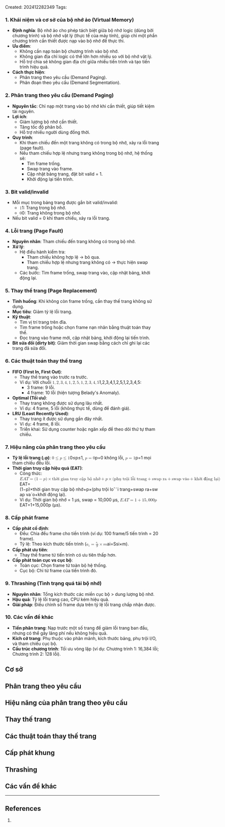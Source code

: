 Created: 202412282349
Tags: 

### 1. **Khái niệm và cơ sở của bộ nhớ ảo (Virtual Memory)**
- **Định nghĩa**: Bộ nhớ ảo cho phép tách biệt giữa bộ nhớ logic (dùng bởi chương trình) và bộ nhớ vật lý (thực tế của máy tính), giúp chỉ một phần chương trình cần thiết được nạp vào bộ nhớ để thực thi.
- **Ưu điểm**:
    - Không cần nạp toàn bộ chương trình vào bộ nhớ.
    - Không gian địa chỉ logic có thể lớn hơn nhiều so với bộ nhớ vật lý.
    - Hỗ trợ chia sẻ không gian địa chỉ giữa nhiều tiến trình và tạo tiến trình hiệu quả.
- **Cách thực hiện**:
    - Phân trang theo yêu cầu (Demand Paging).
    - Phân đoạn theo yêu cầu (Demand Segmentation).

### 2. **Phân trang theo yêu cầu (Demand Paging)**
- **Nguyên tắc**: Chỉ nạp một trang vào bộ nhớ khi cần thiết, giúp tiết kiệm tài nguyên.
- **Lợi ích**:
    - Giảm lượng bộ nhớ cần thiết.
    - Tăng tốc độ phân bổ.
    - Hỗ trợ nhiều người dùng đồng thời.
- **Quy trình**:
    - Khi tham chiếu đến một trang không có trong bộ nhớ, xảy ra lỗi trang (page fault).
    - Nếu tham chiếu hợp lệ nhưng trang không trong bộ nhớ, hệ thống sẽ:
        - Tìm frame trống.
        - Swap trang vào frame.
        - Cập nhật bảng trang, đặt bit valid = 1.
        - Khởi động lại tiến trình.
### 3. **Bit valid/invalid**

- Mỗi mục trong bảng trang được gắn bit valid/invalid:
    - <math xmlns="http://www.w3.org/1998/Math/MathML"><semantics><mrow><mn>1</mn></mrow><annotation encoding="application/x-tex">1</annotation></semantics></math>1: Trang trong bộ nhớ.
    - <math xmlns="http://www.w3.org/1998/Math/MathML"><semantics><mrow><mn>0</mn></mrow><annotation encoding="application/x-tex">0</annotation></semantics></math>0: Trang không trong bộ nhớ.
- Nếu bit valid = 0 khi tham chiếu, xảy ra lỗi trang.

### 4. **Lỗi trang (Page Fault)**
- **Nguyên nhân**: Tham chiếu đến trang không có trong bộ nhớ.
- **Xử lý**:
    - Hệ điều hành kiểm tra:
        - Tham chiếu không hợp lệ → bỏ qua.
        - Tham chiếu hợp lệ nhưng trang không có → thực hiện swap trang.
    - Các bước: Tìm frame trống, swap trang vào, cập nhật bảng, khởi động lại.

### 5. **Thay thế trang (Page Replacement)**
- **Tình huống**: Khi không còn frame trống, cần thay thế trang không sử dụng.
- **Mục tiêu**: Giảm tỷ lệ lỗi trang.
- **Kỹ thuật**:
    - Tìm vị trí trang trên đĩa.
    - Tìm frame trống hoặc chọn frame nạn nhân bằng thuật toán thay thế.
    - Đọc trang vào frame mới, cập nhật bảng, khởi động lại tiến trình.
- **Bit sửa đổi (dirty bit)**: Giảm thời gian swap bằng cách chỉ ghi lại các trang đã sửa đổi.

### 6. **Các thuật toán thay thế trang**
- **FIFO (First In, First Out)**:
    - Thay thế trang vào trước ra trước.
    - Ví dụ: Với chuỗi <math xmlns="http://www.w3.org/1998/Math/MathML"><semantics><mrow><mn>1</mn><mo separator="true">,</mo><mn>2</mn><mo separator="true">,</mo><mn>3</mn><mo separator="true">,</mo><mn>4</mn><mo separator="true">,</mo><mn>1</mn><mo separator="true">,</mo><mn>2</mn><mo separator="true">,</mo><mn>5</mn><mo separator="true">,</mo><mn>1</mn><mo separator="true">,</mo><mn>2</mn><mo separator="true">,</mo><mn>3</mn><mo separator="true">,</mo><mn>4</mn><mo separator="true">,</mo><mn>5</mn></mrow><annotation encoding="application/x-tex">1, 2, 3, 4, 1, 2, 5, 1, 2, 3, 4, 5</annotation></semantics></math>1,2,3,4,1,2,5,1,2,3,4,5:
        - 3 frame: 9 lỗi.
        - 4 frame: 10 lỗi (hiện tượng Belady's Anomaly).
- **Optimal (Tối ưu)**:
    - Thay trang không được sử dụng lâu nhất.
    - Ví dụ: 4 frame, 5 lỗi (không thực tế, dùng để đánh giá).
- **LRU (Least Recently Used)**:
    - Thay trang ít được sử dụng gần đây nhất.
    - Ví dụ: 4 frame, 8 lỗi.
    - Triển khai: Sử dụng counter hoặc ngăn xếp để theo dõi thứ tự tham chiếu.

### 7. **Hiệu năng của phân trang theo yêu cầu**
- **Tỷ lệ lỗi trang (<math xmlns="http://www.w3.org/1998/Math/MathML"><semantics><mrow><mi>p</mi></mrow><annotation encoding="application/x-tex">p</annotation></semantics></math>p)**: <math xmlns="http://www.w3.org/1998/Math/MathML"><semantics><mrow><mn>0</mn><mo>≤</mo><mi>p</mi><mo>≤</mo><mn>1</mn></mrow><annotation encoding="application/x-tex">0 \leq p \leq 1</annotation></semantics></math>0≤p≤1, <math xmlns="http://www.w3.org/1998/Math/MathML"><semantics><mrow><mi>p</mi><mo>=</mo><mn>0</mn></mrow><annotation encoding="application/x-tex">p = 0</annotation></semantics></math>p=0 không lỗi, <math xmlns="http://www.w3.org/1998/Math/MathML"><semantics><mrow><mi>p</mi><mo>=</mo><mn>1</mn></mrow><annotation encoding="application/x-tex">p = 1</annotation></semantics></math>p=1 mọi tham chiếu đều lỗi.
- **Thời gian truy cập hiệu quả (EAT)**:
    - Công thức: <math xmlns="http://www.w3.org/1998/Math/MathML"><semantics><mrow><mi>E</mi><mi>A</mi><mi>T</mi><mo>=</mo><mo stretchy="false">(</mo><mn>1</mn><mo>−</mo><mi>p</mi><mo stretchy="false">)</mo><mo>×</mo><mtext>thời gian truy cập bộ nhớ</mtext><mo>+</mo><mi>p</mi><mo>×</mo><mo stretchy="false">(</mo><mrow><mtext>phụ trội l</mtext><mover accent="true"><mover accent="true"><mtext>o</mtext><mo>ˆ</mo></mover><mo>˜</mo></mover><mtext>i trang</mtext></mrow><mo>+</mo><mtext>swap ra</mtext><mo>+</mo><mrow><mtext>swap v</mtext><mover accent="true"><mtext>a</mtext><mo>ˋ</mo></mover><mtext>o</mtext></mrow><mo>+</mo><mtext>khởi động lại</mtext><mo stretchy="false">)</mo></mrow><annotation encoding="application/x-tex">EAT = (1 - p) \times \text{thời gian truy cập bộ nhớ} + p \times (\text{phụ trội lỗi trang} + \text{swap ra} + \text{swap vào} + \text{khởi động lại})</annotation></semantics></math>EAT=(1−p)×thời gian truy cập bộ nhớ+p×(phụ trội loˆ˜i trang+swap ra+swap vaˋo+khởi động lại).
    - Ví dụ: Thời gian bộ nhớ = 1 µs, swap = 10,000 µs, <math xmlns="http://www.w3.org/1998/Math/MathML"><semantics><mrow><mi>E</mi><mi>A</mi><mi>T</mi><mo>=</mo><mn>1</mn><mo>+</mo><mn>15</mn><mo separator="true">,</mo><mn>000</mn><mi>p</mi></mrow><annotation encoding="application/x-tex">EAT = 1 + 15,000p</annotation></semantics></math>EAT=1+15,000p (µs).

### 8. **Cấp phát frame**

- **Cấp phát cố định**:
    - Đều: Chia đều frame cho tiến trình (ví dụ: 100 frame/5 tiến trình = 20 frame).
    - Tỷ lệ: Theo kích thước tiến trình (<math xmlns="http://www.w3.org/1998/Math/MathML"><semantics><mrow><msub><mi>a</mi><mi>i</mi></msub><mo>=</mo><mfrac><msub><mi>s</mi><mi>i</mi></msub><mi>S</mi></mfrac><mo>×</mo><mi>m</mi></mrow><annotation encoding="application/x-tex">a_i = \frac{s_i}{S} \times m</annotation></semantics></math>ai​=Ssi​​×m).
- **Cấp phát ưu tiên**:
    - Thay thế frame từ tiến trình có ưu tiên thấp hơn.
- **Cấp phát toàn cục vs cục bộ**:
    - Toàn cục: Chọn frame từ toàn bộ hệ thống.
    - Cục bộ: Chỉ từ frame của tiến trình đó.

### 9. **Thrashing (Tình trạng quá tải bộ nhớ)**

- **Nguyên nhân**: Tổng kích thước các miền cục bộ > dung lượng bộ nhớ.
- **Hậu quả**: Tỷ lệ lỗi trang cao, CPU kém hiệu quả.
- **Giải pháp**: Điều chỉnh số frame dựa trên tỷ lệ lỗi trang chấp nhận được.

### 10. **Các vấn đề khác**

- **Tiền phân trang**: Nạp trước một số trang để giảm lỗi trang ban đầu, nhưng có thể gây lãng phí nếu không hiệu quả.
- **Kích cỡ trang**: Phụ thuộc vào phân mảnh, kích thước bảng, phụ trội I/O, và tham chiếu cục bộ.
- **Cấu trúc chương trình**: Tối ưu vòng lặp (ví dụ: Chương trình 1: 16,384 lỗi; Chương trình 2: 128 lỗi).

## Cơ sở


## Phân trang theo yêu cầu

## Hiệu năng của phân trang theo yêu cầu

## Thay thế trang

## Các thuật toán thay thế trang

## Cấp phát khung

## Thrashing

## Các vấn đề khác

-----
## References
1.
